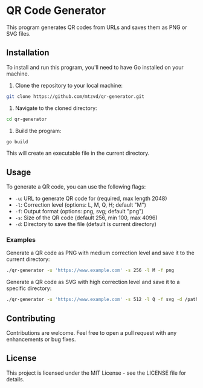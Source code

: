 
# QR Code Generator

This program generates QR codes from URLs and saves them as PNG or SVG files.

## Installation

To install and run this program, you'll need to have Go installed on your machine. 

1. Clone the repository to your local machine:

```bash
git clone https://github.com/mtzvd/qr-generator.git
```

1. Navigate to the cloned directory:

```bash
cd qr-generator
```

1. Build the program:

```bash
go build
```

This will create an executable file in the current directory.

## Usage

To generate a QR code, you can use the following flags:

- `-u`: URL to generate QR code for (required, max length 2048)
- `-l`: Correction level (options: L, M, Q, H; default "M")
- `-f`: Output format (options: png, svg; default "png")
- `-s`: Size of the QR code (default 256, min 100, max 4096)
- `-d`: Directory to save the file (default is current directory)

### Examples

Generate a QR code as PNG with medium correction level and save it to the current directory:

```bash
./qr-generator -u 'https://www.example.com' -s 256 -l M -f png
```

Generate a QR code as SVG with high correction level and save it to a specific directory:

```bash
./qr-generator -u 'https://www.example.com' -s 512 -l Q -f svg -d /path/to/save
```

## Contributing

Contributions are welcome. Feel free to open a pull request with any enhancements or bug fixes.

## License

This project is licensed under the MIT License - see the LICENSE file for details.
